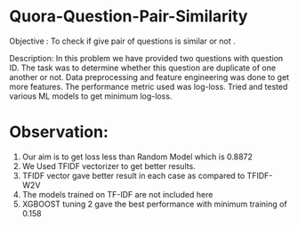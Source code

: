 # Quora-Question-Pair-Similarity
Objective : To check if give pair of questions is similar or not .

Description: In this problem we have provided two questions with question ID. The task was to determine whether this question are duplicate of one another or not. Data preprocessing and feature engineering was done to get more features. The performance metric used was log-loss.  Tried and tested various ML models to get minimum log-loss.

Observation:
===============
1. Our aim is to get loss less than Random Model which is 0.8872
2. We Used TFIDF vectorizer to get better results.
3. TFIDF vector gave better result in each case as compared to TFIDF-W2V
4. The models trained on TF-IDF are not included here
5. XGBOOST tuning 2 gave the best performance with minimum training of 0.158
